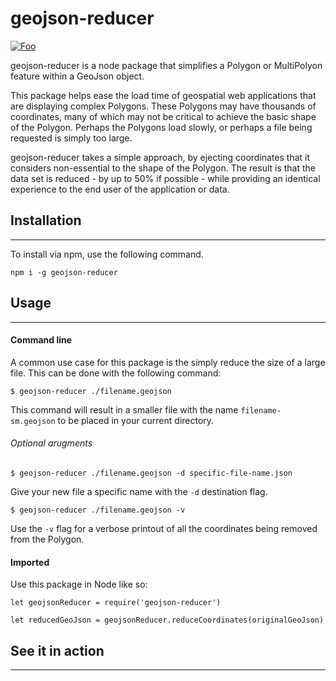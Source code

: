 # geojson-reducer


[![Foo](https://badge.fury.io/js/geojson-reducer.svg)](https://www.npmjs.com/package/geojson-reducer)


geojson-reducer is a node package that simplifies a Polygon or MultiPolyon feature within a GeoJson object.

This package helps ease the load time of geospatial web applications that are displaying complex Polygons. These Polygons may have thousands of coordinates, many of which may not be critical to achieve the basic shape of the Polygon. Perhaps the Polygons load slowly, or perhaps a file being requested is simply too large.

geojson-reducer takes a simple approach, by ejecting coordinates that it considers non-essential to the shape of the Polygon. The result is that the data set is reduced - by up to 50% if possible - while providing an identical experience to the end user of the application or data.

## Installation
---

To install via npm, use the following command.

```
npm i -g geojson-reducer
```

## Usage
---

#### Command line

A common use case for this package is the simply reduce the size of a large file. This can be done with the following command:

```
$ geojson-reducer ./filename.geojson
```

This command will result in a smaller file with the name `filename-sm.geojson` to be placed in your current directory.

###### Optional arugments

```
$ geojson-reducer ./filename.geojson -d specific-file-name.json
```

Give your new file a specific name with the `-d` destination flag.

```
$ geojson-reducer ./filename.geojson -v
```

Use the `-v` flag for a verbose printout of all the coordinates being removed from the Polygon.

#### Imported

Use this package in Node like so:

```
let geojsonReducer = require('geojson-reducer')

let reducedGeoJson = geojsonReducer.reduceCoordinates(originalGeoJson)

```

## See it in action
---
